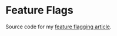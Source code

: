 # Feature Flags

Source code for my [feature flagging article](https://favourcodes.com/writings/feature-flags-in-react).
